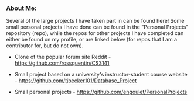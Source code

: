 ### About Me:

Several of the large projects I have taken part in can be found here! Some small personal projects I have done can be found 
in the "Personal Projects" repository (repo), while the repos for other projects I have completed can either be found on my profile, 
or are linked below (for repos that I am a contributor for, but do not own).

- Clone of the popular forum site Reddit  -  https://github.com/rossquentin/CS3141

- Small project based on a university's instructor-student course website  -  https://github.com/tjbecker101/Database_Project

- Small personal projects  -  https://github.com/engoulet/PersonalProjects
